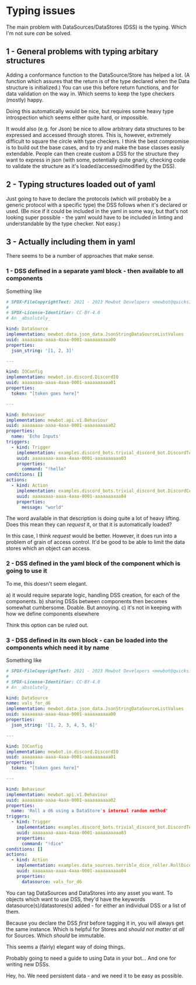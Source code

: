 <!--
SPDX-FileCopyrightText: 2023 Mewbot Developers <mewbot@quicksilver.london>

SPDX-License-Identifier: BSD-2-Clause
-->

# Typing issues

The main problem with DataSources/DataStores (DSS) is the typing.
Which I'm not sure _can_ be solved.

## 1 - General problems with typing arbitary structures

Adding a conformance function to the DataSource/Store has helped a lot.
(A function which assures that the return is of the type declared when the Data structure is initialized.)
You can use this before return functions, and for data validation on the way in.
Which seems to keep the type checkers (mostly) happy.

Doing this automatically would be nice, but requires some heavy type introspection which seems either quite hard, or
impossible.

It would also (e.g. for Json) be nice to allow arbitrary data structures to be expressed and accessed through stores.
This is, however, extremely difficult to square the circle with type checkers.
I think the best compromise is to build out the base cases, and to try and make the base classes easily extendable.
People can then create custom a DSS for the structure they want to express in json (with some, potentially quite gnarly, 
checking code to validate the structure as it's loaded/accessed/modified by the DSS).

## 2 - Typing structures loaded out of yaml

Just going to have to declare the protocols (which will probably be a generic protocol with a specific type) the DSS
follows when it's declared or used.
(Be nice if it could be included in the yaml in some way, but that's not looking super possible - the yaml would have
to be included in linting and understandable by the type checker. Not easy.)

## 3 - Actually including them in yaml

There seems to be a number of approaches that make sense.

### 1 - DSS defined in a separate yaml block - then available to all components

Something like

```yaml
# SPDX-FileCopyrightText: 2021 - 2023 Mewbot Developers <mewbot@quicksilver.london>
#
# SPDX-License-Identifier: CC-BY-4.0
# An _absolutely_

kind: DataSource
implementation: mewbot.data.json_data.JsonStringDataSourceListValues
uuid: aaaaaaaa-aaaa-4aaa-0001-aaaaaaaaaa00
properties:
  json_string: '[1, 2, 3]'

---

kind: IOConfig
implementation: mewbot.io.discord.DiscordIO
uuid: aaaaaaaa-aaaa-4aaa-0001-aaaaaaaaaa01
properties:
  token: "[token goes here]"

---

kind: Behaviour
implementation: mewbot.api.v1.Behaviour
uuid: aaaaaaaa-aaaa-4aaa-0001-aaaaaaaaaa02
properties:
  name: 'Echo Inputs'
triggers:
  - kind: Trigger
    implementation: examples.discord_bots.trivial_discord_bot.DiscordTextCommandTrigger
    uuid: aaaaaaaa-aaaa-4aaa-0001-aaaaaaaaaa03
    properties:
      command: "!hello"
conditions: []
actions:
  - kind: Action
    implementation: examples.discord_bots.trivial_discord_bot.DiscordCommandTextResponse
    uuid: aaaaaaaa-aaaa-4aaa-0001-aaaaaaaaaa04
    properties:
      message: "world"

```

The word available in that description is doing quite a lot of heavy lifting.
Does this mean they can _request_ it, or that it is automatically loaded?

In this case, I think _request_ would be better.
However, it does run into a problem of grain of access control.
It'd be good to be able to limit the data stores which an object can access.

### 2 - DSS defined in the yaml block of the component which is going to use it

To me, this doesn't seem elegant.

a) it would require separate logic, handling DSS creation, for each of the components.
b) sharing DSSs between components then becomes somewhat cumbersome. Doable. But annoying.
c) it's not in keeping with how we define components elsewhere

Think this option can be ruled out.

### 3 - DSS defined in its own block - can be loaded into the components which need it by name

Something like

```yaml
# SPDX-FileCopyrightText: 2021 - 2023 Mewbot Developers <mewbot@quicksilver.london>
#
# SPDX-License-Identifier: CC-BY-4.0
# An _absolutely_

kind: DataSource
name: vals_for_d6
implementation: mewbot.data.json_data.JsonStringDataSourceListValues
uuid: aaaaaaaa-aaaa-4aaa-0001-aaaaaaaaaa00
properties:
  json_string: '[1, 2, 3, 4, 5, 6]'

---

kind: IOConfig
implementation: mewbot.io.discord.DiscordIO
uuid: aaaaaaaa-aaaa-4aaa-0001-aaaaaaaaaa01
properties:
  token: "[token goes here]"

---

kind: Behaviour
implementation: mewbot.api.v1.Behaviour
uuid: aaaaaaaa-aaaa-4aaa-0001-aaaaaaaaaa02
properties:
  name: 'Roll a d6 using a DataStore's internal random method'
triggers:
  - kind: Trigger
    implementation: examples.discord_bots.trivial_discord_bot.DiscordTextCommandTrigger
    uuid: aaaaaaaa-aaaa-4aaa-0001-aaaaaaaaaa03
    properties:
      command: "!dice"
conditions: []
actions:
  - kind: Action
    implementation: examples.data_sources.terrible_dice_roller.RollDiceAction
    uuid: aaaaaaaa-aaaa-4aaa-0001-aaaaaaaaaa04
    properties:
      datasource: vals_for_d6

```

You can tag DataSources and DataStores into any asset you want.
To objects which want to use DSS, they'd have the keywords datasource(s)/datastores(s) added - for either an individual
DSS or a list of them.

Because you declare the DSS _first_ before tagging it in, you will always get the same instance.
Which is helpful for Stores and _should not matter at all_ for Sources.
Which _should_ be immutable.

This seems a (fairly) elegant way of doing things.

Probably going to need a guide to using Data in your bot...
And one for writing new DSSs.

Hey, ho.
We need persistent data - and we need it to be easy as possible.